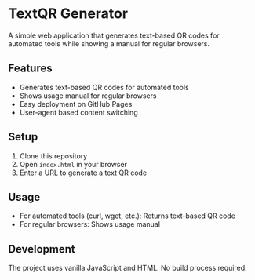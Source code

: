 # TextQR Generator

A simple web application that generates text-based QR codes for automated tools while showing a manual for regular browsers.

## Features

- Generates text-based QR codes for automated tools
- Shows usage manual for regular browsers
- Easy deployment on GitHub Pages
- User-agent based content switching

## Setup

1. Clone this repository
2. Open `index.html` in your browser
3. Enter a URL to generate a text QR code

## Usage

- For automated tools (curl, wget, etc.): Returns text-based QR code
- For regular browsers: Shows usage manual

## Development

The project uses vanilla JavaScript and HTML. No build process required. 